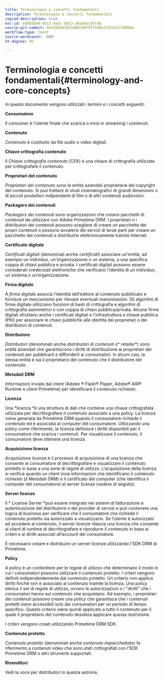 ```yaml
---
title: Terminologia e concetti fondamentali
description: Terminologia e concetti fondamentali
copied-description: true
exl-id: eb065dd4-0312-4a5c-b013-a02e6ac85fa0
source-git-commit: be43bbbd1051886c8979ff590a3197b2a7249b6a
workflow-type: tm+mt
source-wordcount: '669'
ht-degree: 0%

---
```


# Terminologia e concetti fondamentali{#terminology-and-core-concepts}

In questo documento vengono utilizzati i termini e i concetti seguenti:

**Consumatore**

Il *consumer* è l’utente finale che scarica o invia in streaming i contenuti.

**Contenuto**

*Contenuto* è costituito da file audio o video digitali.

**Chiave crittografia contenuto**

Il *Chiave crittografia contenuto* (CEK) è una chiave di crittografia utilizzata per crittografare il contenuto.

**Proprietari del contenuto**

*Proprietari del contenuto* sono le entità aziendali proprietarie del copyright del contenuto. Si può trattare di studi cinematografici di grandi dimensioni o di piccoli produttori indipendenti di film o di altri contenuti audiovisivi.

**Packagers dei contenuti**

*Packagers dei contenuti* sono organizzazioni che creano pacchetti di contenuti da utilizzare con Adobe Primetime DRM. I proprietari o i distributori dei contenuti possono scegliere di creare un pacchetto dei propri contenuti o possono avvalersi dei servizi di terze parti per creare un pacchetto dei contenuti e distribuirlo elettronicamente tramite Internet.

**Certificato digitale**

*Certificati digitali* (denominati anche *certificati*) associare un&#39;entità, ad esempio un individuo, un&#39;organizzazione o un sistema, a una specifica coppia di chiavi pubblica e privata. I certificati digitali possono essere considerati credenziali elettroniche che verificano l’identità di un individuo, un sistema o un’organizzazione.

**Firma digitale**

A *firma digitale* associa l’identità dell’editore al contenuto pubblicato e fornisce un meccanismo per rilevare eventuali manomissioni. Gli algoritmi di firma digitale utilizzano funzioni di hash di crittografia e algoritmi di crittografia asimmetrici o con coppia di chiavi pubblica/privata. Alcune firme digitali sfruttano anche i certificati digitali e l&#39;infrastruttura a chiave pubblica (PKI) per associare le chiavi pubbliche alle identità dei proprietari o dei distributori di contenuti.

**Distributore**

*Distributori* (denominati anche *distributori di contenuti* o* retailer*) sono entità aziendali che garantiscono i diritti di distribuzione ai proprietari dei contenuti per pubblicarli e diffonderli ai consumatori. In alcuni casi, la stessa entità è sia il proprietario del contenuto che il distributore del contenuto.

**Metadati DRM**

Informazioni inviate dal client (Adobe ® Flash® Player, Adobe® AIR® Runtime e client Primetime) per identificare il contenuto richiesto.

**Licenza**

Una *licenza *è una struttura di dati che contiene una chiave crittografata utilizzata per decrittografare il contenuto associato a una policy. La licenza viene generata da Primetime DRM quando il consumatore richiede il contenuto ed è associata al computer del consumatore. Utilizzando una policy come riferimento, la licenza definisce i diritti disponibili per il consumatore che scarica i contenuti. Per visualizzare il contenuto, il consumatore deve ottenere una licenza.

**Acquisizione licenza**

*Acquisizione licenza* è il processo di acquisizione di una licenza che consente al consumatore di decrittografare e visualizzare il contenuto protetto in base a una serie di regole di utilizzo. L’acquisizione della licenza si verifica quando un client invia informazioni che identificano il contenuto richiesto (il *Metadati DRM*) e il certificato del computer (che identifica il computer del consumatore) al server licenze (vedere di seguito).

**Server licenze**

Il * License Server *può essere integrato nei sistemi di fatturazione e autenticazione del distributore o del provider di servizi e può contenere una logica di business per verificare che il consumatore che richiede il contenuto protetto sia autorizzato a visualizzarlo. Se l’utente è autorizzato ad accedere al contenuto, il server licenze rilascia una licenza che consente al client di runtime di decrittografare e riprodurre il contenuto in base ai criteri e ai diritti associati all’account del consumatore.

È necessario creare e distribuire un server licenze utilizzando l’SDK DRM di Primetime.

**Policy**

A *policy* è un contenitore per le regole di utilizzo che determinano il modo in cui i consumatori possono utilizzare il contenuto protetto. I criteri vengono definiti indipendentemente dal contenuto protetto. Un criterio non applica diritti finché non è associato al contenuto tramite la licenza. Una policy elenca il set di regole di utilizzo, ovvero le autorizzazioni o i &quot;diritti&quot; che i consumatori hanno sul contenuto che acquistano. Ad esempio, i proprietari dei contenuti possono creare una policy che garantisca che i contenuti protetti siano accessibili solo dai consumatori per un periodo di tempo specifico. Questo criterio viene quindi applicato a tutto il contenuto per il quale il proprietario del contenuto desidera applicare questa restrizione.

I criteri vengono creati utilizzando Primetime DRM SDK.

**Contenuto protetto**

*Contenuto protetto* (denominati anche *contenuto impacchettato*) fa riferimento a contenuti video che sono stati crittografati con l’SDK Primetime DRM o altri strumenti supportati.

**Rivenditori**

Vedi la voce per *distributori* in questa sezione.
